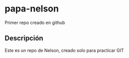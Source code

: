 # papa-nelson
Primer repo creado en github

## Descripción
Este es un repo de Nelson, creado solo para practicar GIT
